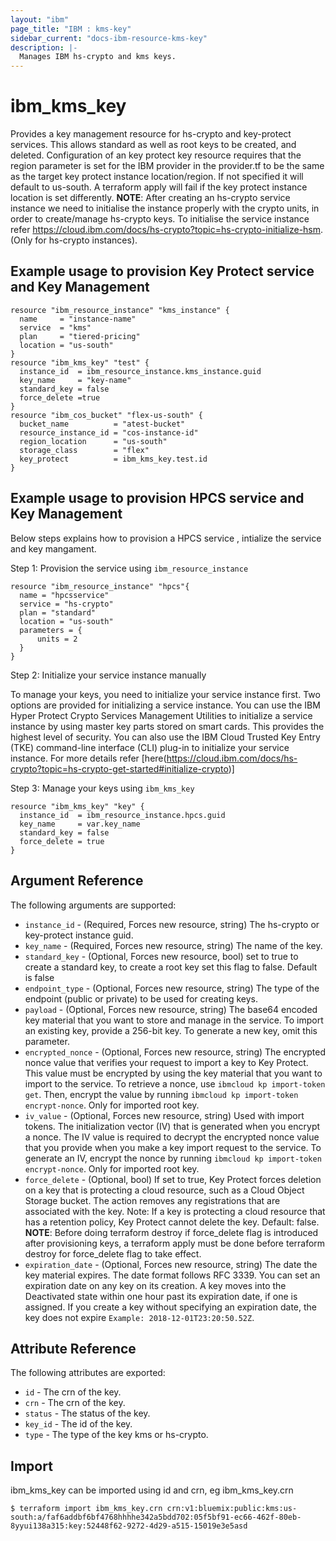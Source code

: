 ```yaml
---
layout: "ibm"
page_title: "IBM : kms-key"
sidebar_current: "docs-ibm-resource-kms-key"
description: |-
  Manages IBM hs-crypto and kms keys.
---
```


# ibm\_kms_key

Provides a key management resource for hs-crypto and key-protect services. This allows standard as well as root keys to be created, and deleted. Configuration of an key protect key resource requires that the region parameter is set for the IBM provider in the provider.tf to be the same as the target key protect instance location/region. If not specified it will default to us-south. A terraform apply will fail if the key protect instance location is set differently.
 **NOTE**: After creating an hs-crypto service instance we need to  initialise the instance properly with the crypto units, in order to create/manage hs-crypto keys. To initialise the service instance refer https://cloud.ibm.com/docs/hs-crypto?topic=hs-crypto-initialize-hsm. (Only for hs-crypto instances).


## Example usage to provision Key Protect service and Key Management

```hcl
resource "ibm_resource_instance" "kms_instance" {
  name     = "instance-name"
  service  = "kms"
  plan     = "tiered-pricing"
  location = "us-south"
}
resource "ibm_kms_key" "test" {
  instance_id  = ibm_resource_instance.kms_instance.guid
  key_name     = "key-name"
  standard_key = false
  force_delete =true
}
resource "ibm_cos_bucket" "flex-us-south" {
  bucket_name          = "atest-bucket"
  resource_instance_id = "cos-instance-id"
  region_location      = "us-south"
  storage_class        = "flex"
  key_protect          = ibm_kms_key.test.id
}
```

## Example usage to provision HPCS service and Key Management

Below steps explains how to provision a HPCS service , intialize the service and key mangament.

Step 1: Provision the service using `ibm_resource_instance`

```hcl
resource "ibm_resource_instance" "hpcs"{
  name = "hpcsservice"
  service = "hs-crypto"
  plan = "standard"
  location = "us-south"
  parameters = {
      units = 2
  }
}
```

Step 2: Initialize your service instance manually

To manage your keys, you need to initialize your service instance first. Two options are provided for initializing a service instance. You can use the IBM Hyper Protect Crypto Services Management Utilities to initialize a service instance by using master key parts stored on smart cards. This provides the highest level of security. You can also use the IBM Cloud Trusted Key Entry (TKE) command-line interface (CLI) plug-in to initialize your service instance. For more details refer [here(https://cloud.ibm.com/docs/hs-crypto?topic=hs-crypto-get-started#initialize-crypto)]

Step 3: Manage your keys using `ibm_kms_key`

```hcl
resource "ibm_kms_key" "key" {
  instance_id  = ibm_resource_instance.hpcs.guid
  key_name     = var.key_name
  standard_key = false
  force_delete = true
}
```

## Argument Reference

The following arguments are supported:

* `instance_id` - (Required, Forces new resource, string) The hs-crypto or key-protect instance guid.
* `key_name` - (Required, Forces new resource, string) The name of the key. 
* `standard_key` - (Optional, Forces new resource, bool) set to true to create a standard key, to create a root key set this flag to false. Default is false 
* `endpoint_type` - (Optional, Forces new resource, string) The type of the endpoint (public or private) to be used for creating keys. 
* `payload` - (Optional, Forces new resource, string) The base64 encoded key material that you want to store and manage in the service. To import an existing key, provide a 256-bit key. To generate a new key, omit this parameter. 
* `encrypted_nonce` - (Optional, Forces new resource, string) The encrypted nonce value that verifies your request to import a key to Key Protect. This value must be encrypted by using the key material that you want to import to the service. To retrieve a nonce, use `ibmcloud kp import-token get`. Then, encrypt the value by running `ibmcloud kp import-token encrypt-nonce`. Only for imported root key.
* `iv_value` - (Optional, Forces new resource, string) Used with import tokens. The initialization vector (IV) that is generated when you encrypt a nonce. The IV value is required to decrypt the encrypted nonce value that you provide when you make a key import request to the service. To generate an IV, encrypt the nonce by running `ibmcloud kp import-token encrypt-nonce`. Only for imported root key.
* `force_delete` - (Optional, bool) If set to true, Key Protect forces deletion on a key that is protecting a cloud resource, such as a Cloud Object Storage bucket. The action removes any registrations that are associated with the key. Note: If a key is protecting a cloud resource that has a retention policy, Key Protect cannot delete the key. Default: false.
    **NOTE**: Before doing terraform destroy if force_delete flag is introduced after provisioning keys, a terraform apply must be done before terraform destroy for force_delete flag to take effect.
* `expiration_date` - (Optional, Forces new resource, string) The date the key material expires. The date format follows RFC 3339. You can set an expiration date on any key on its creation. A key moves into the Deactivated state within one hour past its expiration date, if one is assigned. If you create a key without specifying an expiration date, the key does not expire
`Example: 2018-12-01T23:20:50.52Z`.


## Attribute Reference

The following attributes are exported:

* `id` - The crn of the key. 
* `crn` - The crn of the key. 
* `status` - The status of the key.
* `key_id` - The id of the key. 
* `type` - The type of the key kms or hs-crypto. 


## Import

ibm_kms_key can be imported using id and crn, eg ibm_kms_key.crn

```
$ terraform import ibm_kms_key.crn crn:v1:bluemix:public:kms:us-south:a/faf6addbf6bf4768hhhhe342a5bdd702:05f5bf91-ec66-462f-80eb-8yyui138a315:key:52448f62-9272-4d29-a515-15019e3e5asd
```
